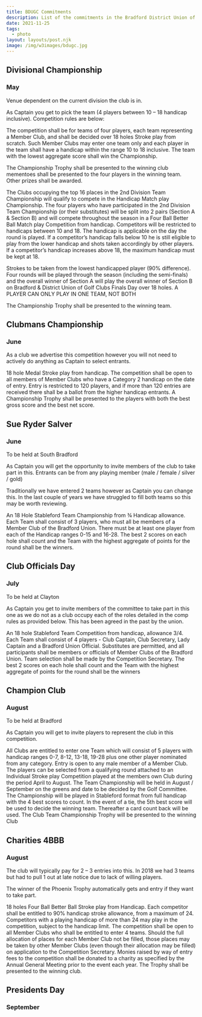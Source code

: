 ```yaml
---
title: BDUGC Commitments
description: List of the commitments in the Bradford District Union of Golf Clubs
date: 2021-11-25
tags:
  - photo
layout: layouts/post.njk
image: /img/w3images/bdugc.jpg
---
```


## Divisional Championship
### May
Venue dependent on the current division the club is in.

As Captain you get to pick the team (4 players between 10 – 18 handicap inclusive). Competition rules are below:

The competition shall be for teams of four players, each team representing a Member Club, and shall be decided over 18 holes Stroke play from scratch.  Such Member Clubs may enter one team only and each player in the team shall have a handicap within the range 10 to 18 inclusive. The team with the lowest aggregate score shall win the Championship.

The Championship Trophy shall be presented to the winning club mementoes shall be presented to the four players in the winning team. Other prizes shall be awarded.

The Clubs occupying the top 16 places in the 2nd Division Team Championship will qualify to compete in the Handicap Match play Championship. The four players who have participated in the 2nd Division Team Championship (or their substitutes) will be split into 2 pairs (Section A & Section B) and will compete throughout the season in a Four Ball Better Ball Match play Competition from handicap. Competitors will be restricted to handicaps between 10 and 18. The handicap is applicable on the day the round is played. If a competitor’s handicap falls below 10 he is still eligible to play from the lower handicap and shots taken accordingly by other players. If a competitor’s handicap increases above 18, the maximum handicap must be kept at 18.

Strokes to be taken from the lowest handicapped player (90% difference). Four rounds will be played through the season (including the semi-finals) and the overall winner of Section A will play the overall winner of Section B on Bradford & District Union of Golf Clubs Finals Day over 18 holes. A PLAYER CAN ONLY PLAY IN ONE TEAM, NOT BOTH

The Championship Trophy shall be presented to the winning team.

## Clubmans Championship
### June
As a club we advertise this competition however you will not need to actively do anything as Captain to select entrants.

18 hole Medal Stroke play from handicap.  The competition shall be open to all members of Member Clubs who have a Category 2 handicap on the date of entry.  Entry is restricted to 120 players, and if more than 120 entries are received there shall be a ballot from the higher handicap entrants. A Championship Trophy shall be presented to the players with both the best gross score and the best net score.

## Sue Ryder Salver
### June
To be held at South Bradford

As Captain you will get the opportunity to invite members of the club to take part in this. Entrants can be from any playing member (male / female / silver / gold)

Traditionally we have entered 2 teams however as Captain you can change this. In the last couple of years we have struggled to fill both teams so this may be worth reviewing.

An 18 Hole Stableford Team Championship from ¾ Handicap allowance.  Each Team shall consist of 3 players, who must all be members of a Member Club of the Bradford Union.  There must be at least one player from each of the Handicap ranges 0-15 and 16-28.
The best 2 scores on each hole shall count and the Team with the highest aggregate of points for the round shall be the winners.


## Club Officials Day
### July
To be held at Clayton

As Captain you get to invite members of the committee to take part in this one as we do not as a club occupy each of the roles detailed in the comp rules as provided below. This has been agreed in the past by the union.

An 18 hole Stableford Team Competition from handicap, allowance 3/4.  Each Team shall consist of 4 players - Club Captain, Club Secretary, Lady Captain and a Bradford Union Official.  Substitutes are permitted, and all participants shall be members or officials of Member Clubs of the Bradford Union.  Team selection shall be made by the Competition Secretary.  The best 2 scores on each hole shall count and the Team with the highest aggregate of points for the round shall be the winners

## Champion Club
### August
To be held at Bradford

As Captain you will get to invite players to represent the club in this competition.

All Clubs are entitled to enter one Team which will consist of 5 players with handicap ranges 0-7, 8-12, 13-18, 19-28 plus one other player nominated from any category. Entry is open to any male member of a Member Club. The players can be selected from a qualifying round attached to an Individual Stroke play Competition played at the members own Club during the period April to August.
The Team Championship will be held in August / September on the greens and date to be decided by the Golf Committee. The Championship will be played in Stableford format from full handicap with the 4 best scores to count. In the event of a tie, the 5th best score will be used to decide the winning team. Thereafter a card count back will be used.
The Club Team Championship Trophy will be presented to the winning Club

## Charities 4BBB
### August
The club will typically pay for 2 – 3 entries into this. In 2018 we had 3 teams but had to pull 1 out at late notice due to lack of willing players.

The winner of the Phoenix Trophy automatically gets and entry if they want to take part.

18 holes Four Ball Better Ball Stroke play from Handicap.  Each competitor shall be entitled to 90% handicap stroke allowance, from a maximum of 24.  Competitors with a playing handicap of more than 24 may play in the competition, subject to the handicap limit.
The competition shall be open to all Member Clubs who shall be entitled to enter 4 teams. Should the full allocation of places for each Member Club not be filled, those places may be taken by other Member Clubs (even though their allocation may be filled) on application to the Competition Secretary. Monies raised by way of entry fees to the competition shall be donated to a charity as specified by the Annual General Meeting prior to the event each year.
The Trophy shall be presented to the winning club.

## Presidents Day
### September